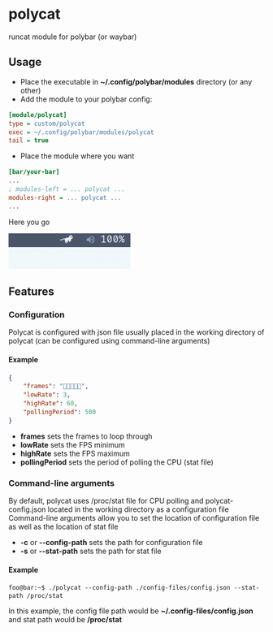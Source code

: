 # polycat
runcat module for polybar (or waybar)

## Usage
- Place the executable in **~/.config/polybar/modules** directory (or any other)
- Add the module to your polybar config:
```ini
[module/polycat]
type = custom/polycat
exec = ~/.config/polybar/modules/polycat
tail = true
```
- Place the module where you want
```ini
[bar/your-bar]
...
; modules-left = ... polycat ...
modules-right = ... polycat ...
...
```
Here you go

![polycat demo animation](res/polycat-demo.gif)

## Features
### Configuration
Polycat is configured with json file usually placed in the working directory of polycat (can be configured using command-line arguments)

#### Example
```json
{
    "frames": "",
    "lowRate": 3,
    "highRate": 60,
    "pollingPeriod": 500
}
```

- **frames** sets the frames to loop through
- **lowRate** sets the FPS minimum
- **highRate** sets the FPS maximum
- **pollingPeriod** sets the period of polling the CPU (stat file)

### Command-line arguments
By default, polycat uses /proc/stat file for CPU polling and polycat-config.json located in the working directory as a configuration file
Command-line arguments allow you to set the location of configuration file as well as the location of stat file
- **-c** or **--config-path** sets the path for configuration file
- **-s** or **--stat-path** sets the path for stat file

#### Example
```console
foo@bar:~$ ./polycat --config-path ./config-files/config.json --stat-path /proc/stat
```
In this example, the config file path would be **~/.config-files/config.json** and stat path would be **/proc/stat**

